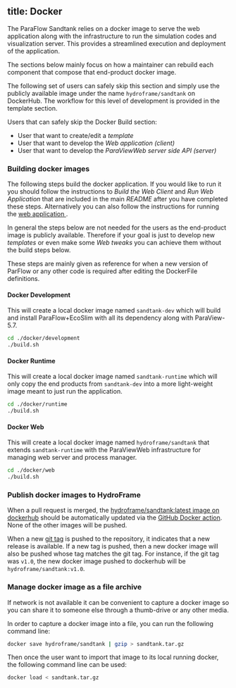 title: Docker
---

The ParaFlow Sandtank relies on a docker image to serve the web application along with the infrastructure to run the simulation codes and visualization server. This provides a streamlined execution and deployment of the application.

The sections below mainly focus on how a maintainer can rebuild each component that compose that end-product docker image.

The following set of users can safely skip this section and simply use the publicly available image under the name `hydroframe/sandtank` on DockerHub. The workflow for this level of development is provided in the template section.

Users that can safely skip the Docker Build section:
- User that want to create/edit a *template*
- User that want to develop the *Web application (client)*
- User that want to develop the *ParaViewWeb server side API (server)*

### Building docker images

The following steps build the docker application. If you would like to run it you should follow the instructions to *Build the Web Client* and *Run Web Application* that are included in the main *README* after you have completed these steps.  Alternatively you can also follow the instructions for running the [ web application ](web_application.html).

In general the steps below are not needed for the users as the end-product image is publicly available. Therefore if your goal is just to develop new *templates* or even make some *Web tweaks* you can achieve them without the build steps below.

These steps are mainly given as reference for when a new version of ParFlow or any other code is required after editing the DockerFile definitions.

#### Docker Development

This will create a local docker image named `sandtank-dev` which will build and install ParaFlow+EcoSlim with all its dependency along with ParaView-5.7.

```sh
cd ./docker/development
./build.sh
```

#### Docker Runtime

This will create a local docker image named `sandtank-runtime` which will only copy the end products from `sandtank-dev` into a more light-weight image meant to just run the application.

```sh
cd ./docker/runtime
./build.sh
```

#### Docker Web

This will create a local docker image named `hydroframe/sandtank` that extends `sandtank-runtime` with the ParaViewWeb infrastructure for managing web server and process manager.

```sh
cd ./docker/web
./build.sh
```

### Publish docker images to HydroFrame
When a pull request is merged, the [hydroframe/sandtank:latest image on dockerhub](https://hub.docker.com/r/hydroframe/sandtank) should be automatically updated via the [GitHub Docker action](https://github.com/hydroframe/SandTank/actions?query=workflow%3ADocker). None of the other images will be pushed.

When a new [git tag](https://git-scm.com/book/en/v2/Git-Basics-Tagging) is pushed to the repository, it indicates that a new release is available. If a new tag is pushed, then a new docker image will also be pushed whose tag matches the git tag. For instance, if the git tag was `v1.0`, the new docker image pushed to dockerhub will be `hydroframe/sandtank:v1.0`.

### Manage docker image as a file archive

If network is not available it can be convenient to capture a docker image so you can share it to someone else through a thumb-drive or any other media.

In order to capture a docker image into a file, you can run the following command line:

```sh
docker save hydroframe/sandtank | gzip > sandtank.tar.gz
```

Then once the user want to import that image to its local running docker, the following command line can be used:

```sh
docker load < sandtank.tar.gz
```
